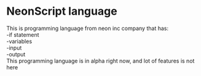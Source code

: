 # NeonScript language
This is programming language from neon inc company that has:<br/>
-if statement<br/>
-variables<br/>
-input<br/>
-output<br/>
This programming language is in alpha right now, and lot of features is not here<br/>
